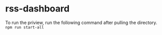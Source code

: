# rss-dashboard
To run the priview, run the following command after pulling the directory.
``` npm run start-all ```
